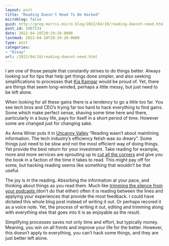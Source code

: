 ```yaml
---
layout: post
title: "Reading Doesn't Need To Be Hacked"
microblog: false
guid: http://greg-morris.micro.blog/2022/04/10/reading-doesnt-need.html
post_id: 3987534
date: 2022-04-10T20:19:20-0000
lastmod: 2022-04-10T20:19:20-0000
type: post
categories:
- "Essay"
url: /2022/04/10/reading-doesnt-need.html
---
```

<p>I am one of those people that constantly strives to do things better. Always looking out for tips that help get things done simpler, and also seeking simplifications to processes that <a href="https://gregmorris.co.uk/aya/kia-kamgar/">Kia Kamgar</a> would be proud of. Yet, there are things that seem long-winded, perhaps a little messy, but just need to be left alone.</p><p>When looking for all these gains there is a tendency to go a little too far. You see tech bros and CEO’s trying far too hard to hack everything to find gains. Some which make perfect sense, shaving some time here and there, particularly in a busy life, pays for itself in a short period of time. However some are changed just for changing sake.</p><p>As Anna Winer puts it in <a href="https://en.wikipedia.org/wiki/Uncanny_Valley_(memoir)">Uncanny Valley</a> “Reading wasn’t about mainlining information. The tech industry’s efficiency fetish was so dreary”. Some things just need to be slow and not the most efficient way of doing things. Yet provide the best return for your investment. Take reading for example, more and more services are sprouting up to <a href="https://www.blinkist.com/">cut all the corners</a> and give you the book in a faction of the time it takes to read. This might pay off for some, but hacking reading seems like something that wouldn’t be that useful.</p><p>The joy is <em>in</em> the reading. Absorbing the information at your pace, and thinking about things as you read them. Much like <a href="/2019/04/29/skipping-silence.html">trimming the silence from your podcasts </a>(don’t do that either) often it is reading between the lines and applying your experiences that provide the most feedback. I could have dictated this whole blog post instead of writing it out. Or perhaps recored it as a voice note. Yet, the process of writing it out, editing and trimming along with everything else that goes into it is as enjoyable as the result.</p><p>Simplifying processes saves not only time and effort, but typically money. Meaning, you win on all fronts and improve your life for the better. However, this doesn’t apply to everything, you can’t hack some things, and they are just better left alone.</p>
